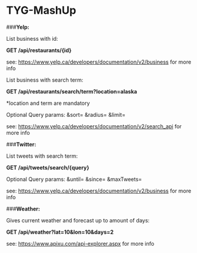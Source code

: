 # TYG-MashUp

###**Yelp:**

List business with id:

**GET /api/restaurants/{id}**

see:
https://www.yelp.ca/developers/documentation/v2/business
for more info

List business with search term:

**GET /api/restaurants/search/term?location=alaska**

*location and term are mandatory

Optional Query params:
&sort=
&radius=
&limit=

see:
https://www.yelp.ca/developers/documentation/v2/search_api
for more info

###**Twitter:**

List tweets with search term:

**GET /api/tweets/search/{query}**

Optional Query params:
&until=
&since=
&maxTweets=

see:
https://www.yelp.ca/developers/documentation/v2/business
for more info

###**Weather:**

Gives current weather and forecast up to amount of days:

**GET /api/weather?lat=10&lon=10&days=2**

see:
https://www.apixu.com/api-explorer.aspx
for more info

